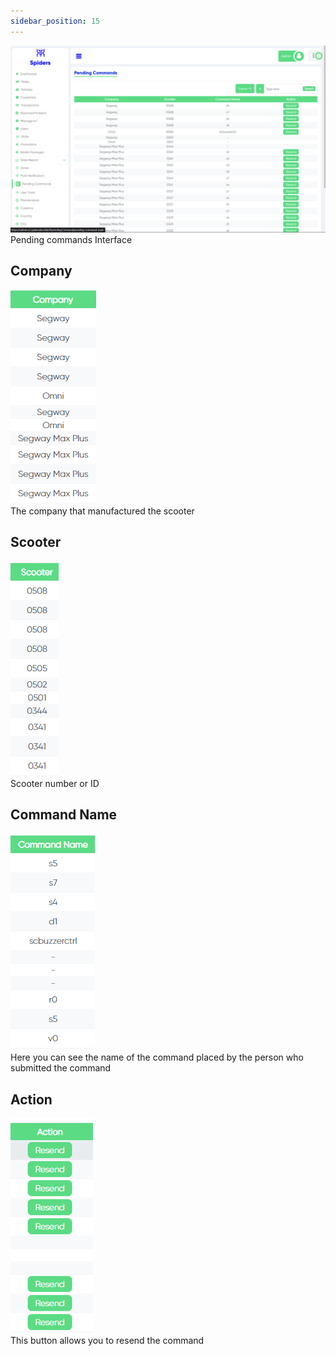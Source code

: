 ```yaml
---
sidebar_position: 15
---
```


<img src="../img/PendingCommands/pending5.png"/><br/>
Pending commands Interface

## Company
<img src="../img/PendingCommands/pending1.png"/><br/>
The company that manufactured the scooter

## Scooter
<img src="../img/PendingCommands/pending2.png"/><br/>
Scooter number or ID

## Command Name
<img src="../img/PendingCommands/pending3.png"/><br/>
Here you can see the name of the command placed by the person who submitted the command

## Action
<img src="../img/PendingCommands/pending4.png"/><br/>
This button allows you to resend the command
